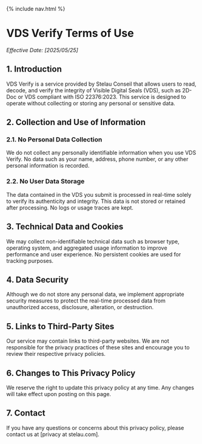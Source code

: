 {% include nav.html %}

# VDS Verify Terms of Use

_Effective Date: [2025/05/25]_

## 1. Introduction

VDS Verify is a service provided by Stelau Conseil that allows users to read, decode, and verify the integrity of Visible Digital Seals (VDS), such as 2D-Doc or VDS compliant with ISO 22376:2023. This service is designed to operate without collecting or storing any personal or sensitive data.

## 2. Collection and Use of Information

### 2.1. No Personal Data Collection

We do not collect any personally identifiable information when you use VDS Verify. No data such as your name, address, phone number, or any other personal information is recorded.

### 2.2. No User Data Storage

The data contained in the VDS you submit is processed in real-time solely to verify its authenticity and integrity. This data is not stored or retained after processing. No logs or usage traces are kept.

## 3. Technical Data and Cookies

We may collect non-identifiable technical data such as browser type, operating system, and aggregated usage information to improve performance and user experience. No persistent cookies are used for tracking purposes.

## 4. Data Security

Although we do not store any personal data, we implement appropriate security measures to protect the real-time processed data from unauthorized access, disclosure, alteration, or destruction.

## 5. Links to Third-Party Sites

Our service may contain links to third-party websites. We are not responsible for the privacy practices of these sites and encourage you to review their respective privacy policies.

## 6. Changes to This Privacy Policy

We reserve the right to update this privacy policy at any time. Any changes will take effect upon posting on this page.

## 7. Contact

If you have any questions or concerns about this privacy policy, please contact us at [privacy at stelau.com].
